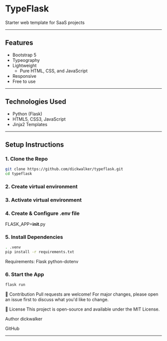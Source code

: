 # TypeFlask
Starter web template for SaaS projects

---

## Features
- Bootstrap 5
- Typeography
- Lightweight
	- Pure HTML, CSS, and JavaScript
- Responsive
- Free to use

---

## Technologies Used

- Python (Flask)
- HTML5, CSS3, JavaScript
- Jinja2 Templates

---

## Setup Instructions

### 1. Clone the Repo

```bash
git clone https://github.com/dickwalker/typeflask.git
cd typeflask
```

### 2. Create virtual environment

### 3. Activate virtual environment

### 4. Create & Configure .env file

FLASK_APP=__init__.py

### 5. Install Dependencies

```bash
. .venv
pip install -r requirements.txt
```

Requirements:
Flask
python-dotenv

### 6. Start the App
``` bash
flask run
```

🙌 Contribution
Pull requests are welcome! For major changes, please open an issue first to discuss what you'd like to change.

📄 License
This project is open-source and available under the MIT License.

Author
dickwalker

GitHub

---

